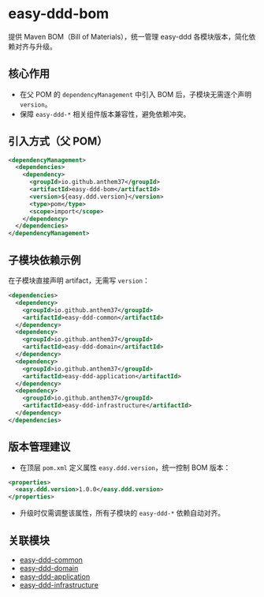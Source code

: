 # easy-ddd-bom

提供 Maven BOM（Bill of Materials），统一管理 easy-ddd 各模块版本，简化依赖对齐与升级。

## 核心作用
- 在父 POM 的 `dependencyManagement` 中引入 BOM 后，子模块无需逐个声明 `version`。
- 保障 `easy-ddd-*` 相关组件版本兼容性，避免依赖冲突。

## 引入方式（父 POM）
```xml
<dependencyManagement>
  <dependencies>
    <dependency>
      <groupId>io.github.anthem37</groupId>
      <artifactId>easy-ddd-bom</artifactId>
      <version>${easy.ddd.version}</version>
      <type>pom</type>
      <scope>import</scope>
    </dependency>
  </dependencies>
</dependencyManagement>
```

## 子模块依赖示例
在子模块直接声明 artifact，无需写 `version`：
```xml
<dependencies>
  <dependency>
    <groupId>io.github.anthem37</groupId>
    <artifactId>easy-ddd-common</artifactId>
  </dependency>
  <dependency>
    <groupId>io.github.anthem37</groupId>
    <artifactId>easy-ddd-domain</artifactId>
  </dependency>
  <dependency>
    <groupId>io.github.anthem37</groupId>
    <artifactId>easy-ddd-application</artifactId>
  </dependency>
  <dependency>
    <groupId>io.github.anthem37</groupId>
    <artifactId>easy-ddd-infrastructure</artifactId>
  </dependency>
</dependencies>
```

## 版本管理建议
- 在顶层 `pom.xml` 定义属性 `easy.ddd.version`，统一控制 BOM 版本：
```xml
<properties>
  <easy.ddd.version>1.0.0</easy.ddd.version>
</properties>
```
- 升级时仅需调整该属性，所有子模块的 `easy-ddd-*` 依赖自动对齐。

## 关联模块
- [easy-ddd-common](../easy-ddd-common/README.md)
- [easy-ddd-domain](../easy-ddd-domain/README.md)
- [easy-ddd-application](../easy-ddd-application/README.md)
- [easy-ddd-infrastructure](../easy-ddd-infrastructure/README.md)
